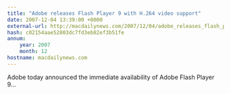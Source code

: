 ```yaml
---
title: "Adobe releases Flash Player 9 with H.264 video support"
date: 2007-12-04 13:39:00 +0000
external-url: http://macdailynews.com/2007/12/04/adobe_releases_flash_player_9_with_h264_video_support/
hash: c02154aae52803dc7fd3eb82ef3b51fe
annum:
    year: 2007
    month: 12
hostname: macdailynews.com
---
```


Adobe today announced the immediate availability of Adobe Flash Player 9...
